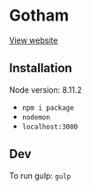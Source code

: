 # Gotham
[View website](https://sinouj.github.io/gotham/)

## Installation

Node version: 8.11.2

- `npm i package`
- `nodemon`
- `localhost:3000`

## Dev

To run gulp: `gulp`
